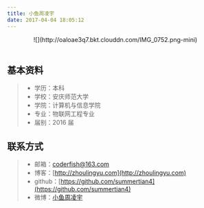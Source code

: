 ```yaml
---
title: 小鱼周凌宇
date: 2017-04-04 18:05:12
---
```


<center>
![](http://oaloae3q7.bkt.clouddn.com/IMG_0752.png-mini)
</center>
<br/>

## 基本资料

> * 学历：本科
> * 学校：安庆师范大学
> * 学院：计算机与信息学院
> * 专业：物联网工程专业
> * 届别：2016 届

## 联系方式

> * 邮箱：<coderfish@163.com>
> * 博客：[http://zhoulingyu.com](http://zhoulingyu.com)
> * github：[https://github.com/summertian4](https://github.com/summertian4)
> * 微博：[小鱼周凌宇](http://weibo.com/coderfish/)


